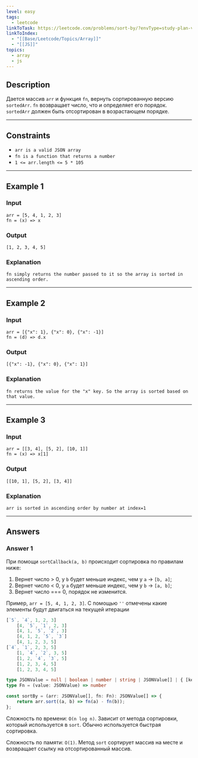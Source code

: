 ```yaml
---
level: easy
tags:
  - leetcode
linkToTask: https://leetcode.com/problems/sort-by/?envType=study-plan-v2&envId=30-days-of-javascript
linkToIndex:
  - "[[Base/Leetcode/Topics/Array]]"
  - "[[JS]]"
topics:
  - array
  - js
---
```

## Description

Дается массив `arr` и функция `fn`, вернуть сортированную версию `sortedArr`. `fn` возвращает число, что и определяет его порядок. `sortedArr` должен быть отсортирован в возрастающем порядке.

---
## Constraints

- `arr is a valid JSON array`
- `fn is a function that returns a number`
- `1 <= arr.length <= 5 * 105`

---
## Example 1

### Input

```
arr = [5, 4, 1, 2, 3]
fn = (x) => x
```
### Output

```
[1, 2, 3, 4, 5]
```
### Explanation

```
fn simply returns the number passed to it so the array is sorted in ascending order.
```

---
## Example 2

### Input

```
arr = [{"x": 1}, {"x": 0}, {"x": -1}]
fn = (d) => d.x
```
### Output

```
[{"x": -1}, {"x": 0}, {"x": 1}]
```
### Explanation

```
fn returns the value for the "x" key. So the array is sorted based on that value.
```

---
## Example 3

### Input

```
arr = [[3, 4], [5, 2], [10, 1]]
fn = (x) => x[1]
```
### Output

```
[[10, 1], [5, 2], [3, 4]]
```
### Explanation

```
arr is sorted in ascending order by number at index=1
```

---
## Answers

### Answer 1

При помощи `sortCallback(a, b)` происходит сортировка по правилам ниже:
1. Вернет число > 0, у `b` будет меньше индекс, чем у `a` -> `[b, a]`;
2. Вернет число < 0, у `a` будет меньше индекс, чем у `b` -> `[a, b]`;
3. Вернет число === 0, порядок не изменится.

Пример, `arr = [5, 4, 1, 2, 3]`. С помощью `''` отмечены какие элементы будут двигаться на текущей итерации

```js
[`5`, `4`, 1, 2, 3]
    [4, `5`, `1`, 2, 3]
    [4, 1, `5`, `2`, 3]
    [4, 1, 2, `5`, `3`]
    [4, 1, 2, 3, 5]
[`4`, `1`, 2, 3, 5]
    [1, `4`, `2`, 3, 5]
    [1, 2, `4`, `3`, 5]
    [1, 2, 3, 4, 5]
    [1, 2, 3, 4, 5]
```

```typescript
type JSONValue = null | boolean | number | string | JSONValue[] | { [key: string]: JSONValue };
type Fn = (value: JSONValue) => number

const sortBy = (arr: JSONValue[], fn: Fn): JSONValue[] => {
	return arr.sort((a, b) => fn(a) - fn(b));
};
```

Сложность по времени: `O(n log n)`. Зависит от метода сортировки, который используется в `sort`. Обычно используется быстрая сортировка.

Сложность по памяти: `O(1)`. Метод `sort` сортирует массив на месте и возвращает ссылку на отсортированный массив.


